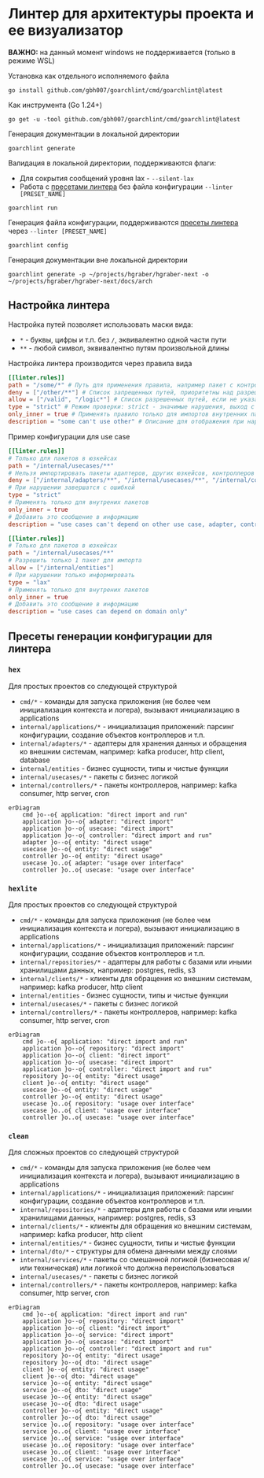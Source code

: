 # Линтер для архитектуры проекта и ее визуализатор

**ВАЖНО:** на данный момент windows не поддерживается (только в режиме WSL)

Установка как отдельного исполняемого файла

```shell
go install github.com/gbh007/goarchlint/cmd/goarchlint@latest
```

Как инструмента (Go 1.24+)

```shell
go get -u -tool github.com/gbh007/goarchlint/cmd/goarchlint@latest
```

Генерация документации в локальной директории

```shell
goarchlint generate
```

Валидация в локальной директории, поддерживаются флаги:

- Для сокрытия сообщений уровня lax - `--silent-lax`
- Работа с [пресетами линтера](#пресеты-генерации-конфигурации-для-линтера) без файла конфигурации `--linter [PRESET_NAME]`

```shell
goarchlint run
```

Генерация файла конфигурации, поддерживаются [пресеты линтера](#пресеты-генерации-конфигурации-для-линтера) через `--linter [PRESET_NAME]`

```shell
goarchlint config
```

Генерация документации вне локальной директории

```shell
goarchlint generate -p ~/projects/hgraber/hgraber-next -o ~/projects/hgraber/hgraber-next/docs/arch
```

## Настройка линтера

Настройка путей позволяет использовать маски вида:

- `*` - буквы, цифры и т.п. без `/`, эквивалентно одной части пути
- `**` - любой символ, эквивалентно путям произвольной длины

Настройка линтера производится через правила вида

```toml
[[linter.rules]]
path = "/some/*" # Путь для применения правила, например пакет с контроллерами
deny = ["/other/**"] # Список запрещенных путей, приоритетны над разрешенными
allow = ["/valid", "/logic*"] # Список разрешенных путей, если не указан то без ограничений
type = "strict" # Режим проверки: strict - значимые нарушения, выход с кодом 1; lax - некритичные нарушения
only_inner = true # Применять правило только для импортов внутренних пакетов
description = "some can't use other" # Описание для отображения при нарушении правила
```

Пример конфигурации для use case

```toml
[[linter.rules]]
# Только для пакетов в юзкейсах
path = "/internal/usecases/**"
# Нельзя импортировать пакеты адаптеров, других юзкейсов, контроллеров
deny = ["/internal/adapters/**", "/internal/usecases/**", "/internal/controllers/**"]
# При нарушении завершатся с ошибкой
type = "strict"
# Применять только для внутрених пакетов
only_inner = true
# Добавить это сообщение в информацию
description = "use cases can't depend on other use case, adapter, controller"

[[linter.rules]]
# Только для пакетов в юзкейсах
path = "/internal/usecases/**"
# Разрешить только 1 пакет для импорта
allow = ["/internal/entities"]
# При нарушении только информировать
type = "lax"
# Применять только для внутрених пакетов
only_inner = true
# Добавить это сообщение в информацию
description = "use cases can depend on domain only"
```

## Пресеты генерации конфигурации для линтера

### `hex`

Для простых проектов со следующей структурой

- `cmd/*` - команды для запуска приложения (не более чем инициализация контекста и логера), вызывают инициализацию в applications
- `internal/applications/*` - инициализация приложений: парсинг конфигурации, создание объектов контроллеров и т.п.
- `internal/adapters/*` - адаптеры для хранения данных и обращения ко внешним системам, например: kafka producer, http client, database
- `internal/entities` - бизнес сущности, типы и чистые функции
- `internal/usecases/*` - пакеты с бизнес логикой
- `internal/controllers/*` - пакеты контроллеров, например: kafka consumer, http server, cron

```mermaid
erDiagram
    cmd }o--o{ application: "direct import and run"
    application }o--o{ adapter: "direct import"
    application }o--o{ usecase: "direct import"
    application }o--o{ controller: "direct import and run"
    adapter }o--o{ entity: "direct usage"
    usecase }o--o{ entity: "direct usage"
    controller }o--o{ entity: "direct usage"
    usecase }o..o{ adapter: "usage over interface"
    controller }o..o{ usecase: "usage over interface"
```

### `hexlite`

Для простых проектов со следующей структурой

- `cmd/*` - команды для запуска приложения (не более чем инициализация контекста и логера), вызывают инициализацию в applications
- `internal/applications/*` - инициализация приложений: парсинг конфигурации, создание объектов контроллеров и т.п.
- `internal/repositories/*` - адаптеры для работы с базами или иными хранилищами данных, например: postgres, redis, s3
- `internal/clients/*` - клиенты для обращения ко внешним системам, например: kafka producer, http client
- `internal/entities` - бизнес сущности, типы и чистые функции
- `internal/usecases/*` - пакеты с бизнес логикой
- `internal/controllers/*` - пакеты контроллеров, например: kafka consumer, http server, cron

```mermaid
erDiagram
    cmd }o--o{ application: "direct import and run"
    application }o--o{ repository: "direct import"
    application }o--o{ client: "direct import"
    application }o--o{ usecase: "direct import"
    application }o--o{ controller: "direct import and run"
    repository }o--o{ entity: "direct usage"
    client }o--o{ entity: "direct usage"
    usecase }o--o{ entity: "direct usage"
    controller }o--o{ entity: "direct usage"
    usecase }o..o{ repository: "usage over interface"
    usecase }o..o{ client: "usage over interface"
    controller }o..o{ usecase: "usage over interface"
```

### `clean`

Для сложных проектов со следующей структурой

- `cmd/*` - команды для запуска приложения (не более чем инициализация контекста и логера), вызывают инициализацию в applications
- `internal/applications/*` - инициализация приложений: парсинг конфигурации, создание объектов контроллеров и т.п.
- `internal/repositories/*` - адаптеры для работы с базами или иными хранилищами данных, например: postgres, redis, s3
- `internal/clients/*` - клиенты для обращения ко внешним системам, например: kafka producer, http client
- `internal/entities/*` - бизнес сущности, типы и чистые функции
- `internal/dto/*` - структуры для обмена данными между слоями
- `internal/services/*` - пакеты со смешанной логикой (бизнесовая и/или техническая) или логикой что должна переиспользоваться
- `internal/usecases/*` - пакеты с бизнес логикой
- `internal/controllers/*` - пакеты контроллеров, например: kafka consumer, http server, cron

```mermaid
erDiagram
    cmd }o--o{ application: "direct import and run"
    application }o--o{ repository: "direct import"
    application }o--o{ client: "direct import"
    application }o--o{ service: "direct import"
    application }o--o{ usecase: "direct import"
    application }o--o{ controller: "direct import and run"
    repository }o--o{ entity: "direct usage"
    repository }o--o{ dto: "direct usage"
    client }o--o{ entity: "direct usage"
    client }o--o{ dto: "direct usage"
    service }o--o{ entity: "direct usage"
    service }o--o{ dto: "direct usage"
    usecase }o--o{ entity: "direct usage"
    usecase }o--o{ dto: "direct usage"
    controller }o--o{ entity: "direct usage"
    controller }o--o{ dto: "direct usage"
    service }o..o{ repository: "usage over interface"
    service }o..o{ client: "usage over interface"
    service }o..o{ service: "usage over interface"
    usecase }o..o{ repository: "usage over interface"
    usecase }o..o{ client: "usage over interface"
    usecase }o..o{ service: "usage over interface"
    controller }o..o{ usecase: "usage over interface"
```
